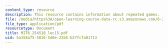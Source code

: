 ```yaml
---
content_type: resource
description: This resource contains information about repeated games.
file: /media/https%3A/open-learning-course-data-rc.s3.amazonaws.com/6-254-game-theory-with-engineering-applications-spring-2010/5a158a7558165d0e22b5b27fcfa01713_MIT6_254S10_lec15.pdf
file_type: application/pdf
resourcetype: Document
title: MIT6_254S10_lec15.pdf
uid: 5a158a75-5816-5d0e-22b5-b27fcfa01713
---
```

